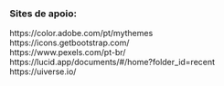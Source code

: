 <h3>Sites de apoio:</h3>
<p>
    https://color.adobe.com/pt/mythemes
    <br>
    https://icons.getbootstrap.com/
    <br>
    https://www.pexels.com/pt-br/
    <br>
    https://lucid.app/documents/#/home?folder_id=recent
    <br>
    https://uiverse.io/
</p>
